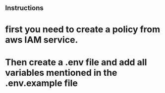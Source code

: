 ## Instructions

# first you need to create a policy from aws IAM service.

# Then create a .env file and add all variables mentioned in the .env.example file